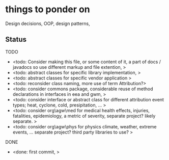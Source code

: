 # things to ponder on

Design decisions, OOP, design patterns, 

## Status

TODO
* <todo: Consider making this file, or some content of it, a part of docs / javadocs so use different markup and file extention, >
* <todo: abstract classes for specific library implementation, >
* <todo: abstract classes for specific vendor application >
* <todo: reconsider class naming, more use of term Attribution?>
* <todo: consider commons package, considerable reuse of method declarations in interfaces in eea and gwm, >
* <todo: consider interface or abstract class for different attribution event types; heat, cyclone, cold, presipitation, ... >
* <todo: consider org\agw\med for medical health effects, injuries, fatalities, epidemiology, a metric of severity, separate project? likely separate. >
* <todo: consider org\agw\phys for physics climate, weather, extreme events, ... separate project? third party libraries to use? >

DONE
* <done: first commit, >
